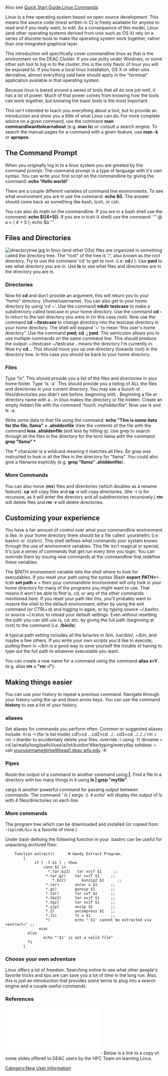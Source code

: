 Also see [Quick Start Guide:Linux
Commands](Quick_Start_Guide:Linux_Commands "wikilink").

Linux is a free operating system based on open source development. This
means the source code (most written in C) is freely available for anyone
to read and if you really want, to edit. As a consequence of this model,
Linux (and other operating systems derived from unix such as OS X) rely
on a series of discrete tools to make the operating system work
together, rather than one integrated graphical layer.

This introduction will specifically cover commandline linux as that is
the environment on the DEAC Cluster. If you use putty under Windows, or
some other ssh tool to log in to the cluster, this is the only flavor of
linux you will be exposed to. If you have a local linux installation, OS
X or other unix derivative, almost everything said here should apply in
the "terminal" application available in that operating system.

Because linux is based around a series of tools that all do one job
well, it has a lot of power. Much of that power comes from knowing how
the tools can work together, but knowing the basic tools is the most
important.

This isn't intended to teach you everything about a tool, but to provide
an introduction and show you a little of what Linux can do. For more
complete advice on a given command, use the command **man
commandIwanttolearnabout** (e.g. **man ls**) or consult a search engine.
To search the manual pages for a command with a given feature, use **man
-k** or **apropos**.

## The Command Prompt

When you originally log in to a linux system you are greeted by the
command prompt. The command prompt is a type of language with it's own
syntax. You can write your first script on the commandline by giving the
command: **echo 'Hello world\!**'

There are a couple different varieties of command line environments. To
see what environment you are in use the command: **echo $0**. The answer
should come back as something like bash, tcsh, or csh.

You can also do math on the commandline. If you are in a bash shell use
the command: **echo $((4+5))**. If you are in tcsh (t shell) use the
command: ''' @ a = ( 4 + 5 ); echo $a '''.

## Files and Directories

![directorytree.jpg](directorytree.jpg "directorytree.jpg") In linux
(and other OSs) files are organized in something called the directory
tree. The “root” of the tree is '/', also known as the root directory.
Try to use the command 'cd' to get to root. (i.e. **cd /** ). Use
**pwd** to see what directory you are in. Use **ls** to see what files
and directories are in the directory you are in.

### Directories

Now hit **cd** and don't provide an argument, this will return you to
your “home” directory. (/home/username). You can also get to your home
directory by using 'cd ~'. Use the command **mkdir testcase** to make a
subdirectory called testcase in your home directory. Use the command
**cd -** to return to the last directory you were in (in this case
root). Now use the command **cd ~/testcase** to change directory into
the testcase directory in your home directory. The shell will expand '~'
to mean “this user's home directory”. Use the command **pwd; cd .;
pwd**. The semicolon allows you to use multiple commands on the same
command line. This should produce the output: ~/testcase
~/testcase
**.** means the directory I'm currently in. Now try **cd ..** This
should move you up one directory (towards root) in the directory tree.
In this case you should be back to your home directory.

### Files

Type “ls”. This should provide you a list of the files and directories
in your home folder. Type 'ls -a'. This should provide you a listing of
ALL the files and directories in your current directory. You may see a
bunch of files/directories you didn't see before, beginning with **.**
Beginning a file or directory name with a **.** in linux makes the
directory or file hidden. Create an empty hidden file with the command
“touch .myhiddenfile”. Now use ls and ls -a.

Write some data to that file using the command: **echo "This is some
data for the file, llama" \> .ahiddenfile** View the contents of the
file with the command **less .ahiddenfile** (exit less by hitting q).
Use grep to search through all the files in the directory for the term
llama with the command **grep "llama" \***

The **\*** character is a wildcard meaning it matches all files. So grep
was instructed to look in all the files in the directory for "llama".
You could also give a filename explicitly (e.g. **grep "llama"
.ahiddenfile**).

### More Commands

You can also move (**mv**) files and directories (which doubles as a
rename feature).
**cp** will copy files and **cp -r** will copy directories. (the -r is
for recursive, as it will enter the directory and all subdirectories
recursively.)
**rm** will delete files and **rm -r** will delete directories.

## Customizing your experience

You have a fair amount of control over what your commandline environment
is like. In your home directory there should be a file called
.yourshellrc (i.e. bashrc or .tcshrc). This shell defines what commands
your system knows through the use of environment variables. This file
isn't magical or special, it's just a series of commands that get run
every time you login. You can override them by issuing new commands at
the commandline that redefine these variables.

The $PATH environment variable tells the shell where to look for
executables. If you reset your path using the syntax (Bash **export
PATH=~** tcsh **set path = ~** then your commandline environment will
only look in your home directory for many of the programs you might want
to use. That means it won't be able to find ls, cd, or any of the other
commands mentioned here. If you reset your path like this, you'll
probably want to restore the shell to the default environment, either by
using the exit command (or CTRL+d) and logging in again, or by typing
source ~/.bashrc or source ~/.tcshrc to reload your default settings.
Even without resetting the path you can still use ls, cd, etc. by giving
the full path (beginning at root) to the command (i.e. **/bin/ls**)

A typical path setting includes all the binaries in /bin, /usr/bin/,
~/bin, and maybe a few others. If you write your own scripts you'd like
to execute, putting them in ~/bin is a good way to save yourself the
trouble of having to type out the full path to whatever executable you
want.

You can create a new name for a command using the command **alias x=Y**.
(e.g. alias **rm = "rm -i"**).

## Making things easier

You can use your history to repeat a previous command. Navigate through
your history using the up and down arrow keys. You can use the command
**history** to see a list of your history.

### aliases

Set aliases for commands you perform often. Common or suggested aliases
include:
ll=ls -l (for ls list mode)
cd1=cd ..
cd2=cd ../..
cd3=cd ../../../
rm = rm -i (harder to accidentally delete your files, override -i using
-f)
dirname = cd
/a/really/long/path/I/use/a/lot/butdon'tlike/typing/everyday
sshdeac = ssh yourusername@rhel6head1.deac.wfu.edu -X

### Pipes

Route the output of a command to another command using **|**. Find a
file in a directory with too many things in it using **ls | grep
"myfile"**.

xargs is another powerful command for passing output between commands.
The command *' ls | xargs -L 4 echo*' will display the output of ls with
4 files/directories on each line.

### More commands

The program tree which can be downloaded and installed (or copied from `~leplnd6/bin` is a favorite of mine.)

Under bash defining the following function in your .bashrc can be useful
for unpacking archived files:

```
    function extract()      # Handy Extract Program.
        {
             if [ -f $1 ] ; then
                 case $1 in
                   *.tar.bz2)   tar xvjf $1     ;;
                  *.tar.gz)    tar xvzf $1     ;;
                     *.bz2)       bunzip2 $1      ;;
                  *.rar)       unrar x $1      ;;
                  *.gz)        gunzip $1       ;;
                  *.tar)       tar xvf $1      ;;
                  *.tbz2)      tar xvjf $1     ;;
                  *.tgz)       tar xvzf $1     ;;
                  *.zip)       unzip $1        ;;
                  *.Z)         uncompress $1   ;;
                  *.7z)        7z x $1         ;;
                  *)           echo "'$1' cannot be extracted via >extract<" ;;
               esac
          else
                 echo "'$1' is not a valid file"
          fi
        }
```

### Choose your own adventure

Linux offers a lot of freedom. Searching online to see what other
people's favorite tricks and tips are can save you a lot of time in the
long run. Also, this is just an introduction that provides some terms to
plug into a search engine and a couple useful commands.

### References

![<File:Linux_intro.pdf>](Linux_intro.pdf "File:Linux_intro.pdf") -
Below is a link to a copy of some slides offered to DEAC users by the
HPC Team on learning Linux.

[Category:New User
Information](Category:New_User_Information "wikilink")

